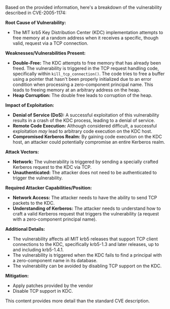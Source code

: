 Based on the provided information, here's a breakdown of the vulnerability described in CVE-2005-1174:

**Root Cause of Vulnerability:**
- The MIT krb5 Key Distribution Center (KDC) implementation attempts to free memory at a random address when it receives a specific, though valid, request via a TCP connection.

**Weaknesses/Vulnerabilities Present:**
- **Double-Free:** The KDC attempts to free memory that has already been freed. The vulnerability is triggered in the TCP request handling code, specifically within `kill_tcp_connection()`. The code tries to free a buffer using a pointer that hasn't been properly initialized due to an error condition when processing a zero-component principal name. This leads to freeing memory at an arbitrary address on the heap.
- **Heap Corruption:** The double free leads to corruption of the heap.

**Impact of Exploitation:**
- **Denial of Service (DoS):** A successful exploitation of this vulnerability results in a crash of the KDC process, leading to a denial of service.
- **Remote Code Execution:** Although considered difficult, a successful exploitation *may* lead to arbitrary code execution on the KDC host.
- **Compromised Kerberos Realm:** By gaining code execution on the KDC host, an attacker could potentially compromise an entire Kerberos realm.

**Attack Vectors:**
- **Network:** The vulnerability is triggered by sending a specially crafted Kerberos request to the KDC via TCP.
- **Unauthenticated:** The attacker does not need to be authenticated to trigger the vulnerability.

**Required Attacker Capabilities/Position:**
- **Network Access:** The attacker needs to have the ability to send TCP packets to the KDC.
- **Understanding of Kerberos:** The attacker needs to understand how to craft a valid Kerberos request that triggers the vulnerability (a request with a zero-component principal name).

**Additional Details:**

-   The vulnerability affects all MIT krb5 releases that support TCP client connections to the KDC, specifically krb5-1.3 and later releases, up to and including krb5-1.4.1.
-   The vulnerability is triggered when the KDC fails to find a principal with a zero-component name in its database.
-   The vulnerability can be avoided by disabling TCP support on the KDC.

**Mitigation:**
-   Apply patches provided by the vendor
-   Disable TCP support in KDC.

This content provides more detail than the standard CVE description.